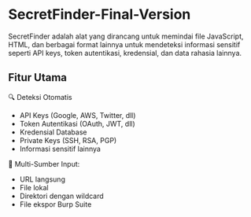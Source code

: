 # SecretFinder-Final-Version
SecretFinder adalah alat yang dirancang untuk memindai file JavaScript, HTML, dan berbagai format lainnya untuk mendeteksi informasi sensitif seperti API keys, token autentikasi, kredensial, dan data rahasia lainnya.

## Fitur Utama

🔍 Deteksi Otomatis
- API Keys (Google, AWS, Twitter, dll)
- Token Autentikasi (OAuth, JWT, dll)
- Kredensial Database
- Private Keys (SSH, RSA, PGP)
- Informasi sensitif lainnya

📂 Multi-Sumber Input:
- URL langsung
- File lokal
- Direktori dengan wildcard
- File ekspor Burp Suite
